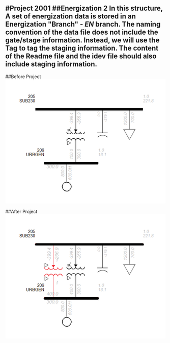 #Project 2001 
##Energization 2
In this structure, A set of energization data is stored in an Energization "Branch" - *EN* branch.
The naming convention of the data file does not include the gate/stage information. Instead, we will use the Tag to tag the staging information. The content of the Readme file and the idev file should also include staging information.
---
##Before Project
![before](P2001-2_Before.png "Before Project")

##After Project
![after](P2001-2_After.png "After Project")
